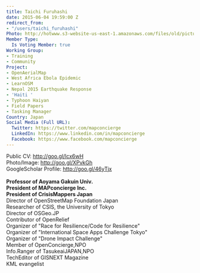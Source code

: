 ```yaml
---
title: Taichi Furuhashi
date: 2015-06-04 19:59:00 Z
redirect_from:
- "/users/taichi_furuhashi"
Photo: http://hotwww.s3-website-us-east-1.amazonaws.com/files/old/pictures/picture-303-1433533133.jpg
Member Type:
  Is Voting Member: true
Working Group:
- Training
- Community
Project:
- OpenAerialMap
- West Africa Ebola Epidemic
- LearnOSM
- Nepal 2015 Earthquake Response
- 'Haiti '
- Typhoon Haiyan
- Field Papers
- Tasking Manager
Country: Japan
Social Media (Full URL):
  Twitter: https://twitter.com/mapconcierge
  LinkedIn: https://www.linkedin.com/in/mapconcierge
  Facebook: https://www.facebook.com/mapconcierge
---
```


<p><span class="_c24 _50f4">Public CV: <a href="http://l.facebook.com/l.php?u=http%3A%2F%2Fgoo.gl%2Flcx6wH&amp;h=iAQFAZ0Cz&amp;s=1" rel="nofollow nofollow" target="_blank">http://goo.gl/lcx6wH</a><br> Photo/Image: <a href="http://l.facebook.com/l.php?u=http%3A%2F%2Fgoo.gl%2FXPvkGh&amp;h=kAQGO84fp&amp;s=1" rel="nofollow nofollow" target="_blank">http://goo.gl/XPvkGh</a><br> GoogleScholar Profile: <a href="http://l.facebook.com/l.php?u=http%3A%2F%2Fgoo.gl%2F46yTjx&amp;h=NAQHbK1z-&amp;s=1" rel="nofollow nofollow" target="_blank">http://goo.gl/46yTjx</a><br> <br> <strong>Professor of Aoyama Gakuin Univ.</strong><br><strong> President of MAPconcierge Inc.</strong><br><strong> President of CrisisMappers Japan</strong><br> Director of OpenStreetMap Foundation Japan<br> Researcher of CSIS, the University of Tokyo<br> Director of OSGeo.JP<br> Contributor of OpenRelief<br> Organizer of "Race for Resilience/Code for Resilience"<br> Organizer of "International Space Apps Challenge Tokyo"<br> Organizer of "Drone Impact Challenge"<br> Member of OpenConcierge,NPO<br> Info.Ranger of TasukeaiJAPAN,NPO<br> TechEditor of GISNEXT Magazine<br> KML evangelist</span></p>
